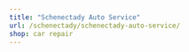 ```yaml
---
title: "Schenectady Auto Service"
url: /schenectady/schenectady-auto-service/
shop: car repair
---
```

